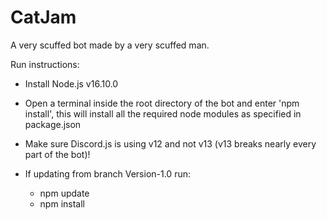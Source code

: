 # CatJam
A very scuffed bot made by a very scuffed man.

Run instructions:

- Install Node.js v16.10.0

- Open a terminal inside the root directory of the bot and enter 'npm install', this will install all the required node modules as specified in package.json

- Make sure Discord.js is using v12 and not v13 (v13 breaks nearly every part of the bot)!

- If updating from branch Version-1.0 run:
  - npm update
  - npm install
